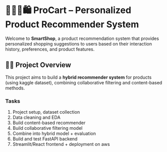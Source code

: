 # 🚶🏻‍➡️🛍️ ProCart – Personalized Product Recommender System

Welcome to **SmartShop**, a product recommendation system that provides personalized shopping suggestions to users based on their interaction history, preferences, and product features.

## 🙌🏻 Project Overview

This project aims to build a **hybrid recommender system** for products (using kaggle dataset), combining collaborative filtering and content-based methods.

### Tasks

1. Project setup, dataset collection
2. Data cleaning and EDA 
3. Build content-based recommender 
4. Build collaborative filtering model 
5. Combine into hybrid model + evaluation 
6. Build and test FastAPI backend 
7. Streamlit/React frontend + deployment on aws

